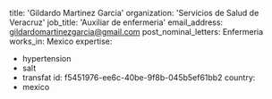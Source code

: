 title: 'Gildardo Martinez Garcia'
organization: 'Servicios de Salud de Veracruz'
job_title: 'Auxiliar de enfermeria'
email_address: gildardomartinezgarcia@gmail.com
post_nominal_letters: Enfermeria
works_in: Mexico
expertise:
  - hypertension
  - salt
  - transfat
id: f5451976-ee6c-40be-9f8b-045b5ef61bb2
country:
  - mexico

